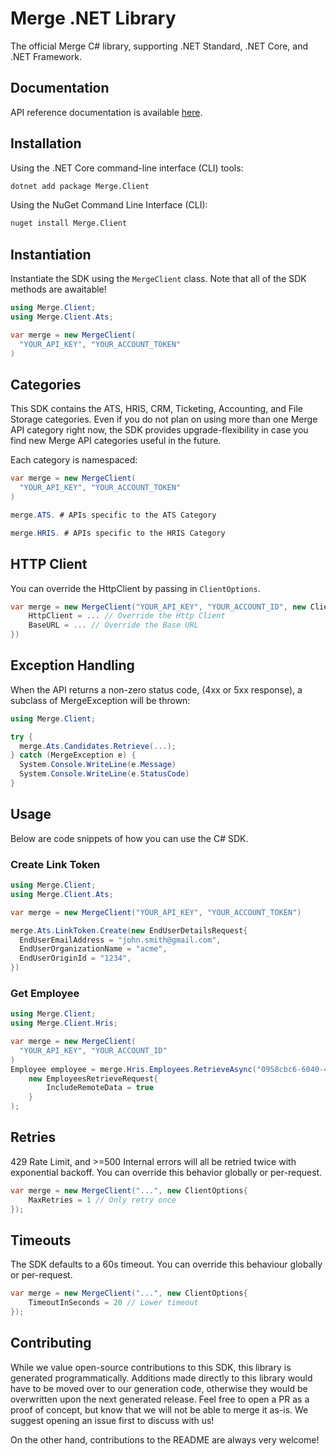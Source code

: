 # Merge .NET Library

The official Merge C# library, supporting .NET Standard, .NET Core, and .NET Framework. 

## Documentation

API reference documentation is available [here](https://docs.merge.dev/basics/authentication/).

## Installation

Using the .NET Core command-line interface (CLI) tools:

```sh
dotnet add package Merge.Client
```

Using the NuGet Command Line Interface (CLI):

```sh
nuget install Merge.Client
```

## Instantiation 
Instantiate the SDK using the `MergeClient` class. Note that all 
of the SDK methods are awaitable!

```csharp
using Merge.Client;
using Merge.Client.Ats;

var merge = new MergeClient(
  "YOUR_API_KEY", "YOUR_ACCOUNT_TOKEN"
)
```

## Categories

This SDK contains the ATS, HRIS, CRM, Ticketing, Accounting, and File Storage categories. Even if you do not plan on 
using more than one Merge API category right now, the SDK provides upgrade-flexibility in case you find new Merge API categories useful in the future.

Each category is namespaced:

```csharp
var merge = new MergeClient(
  "YOUR_API_KEY", "YOUR_ACCOUNT_TOKEN"
)

merge.ATS. # APIs specific to the ATS Category

merge.HRIS. # APIs specific to the HRIS Category
```

## HTTP Client
You can override the HttpClient by passing in `ClientOptions`. 

```csharp
var merge = new MergeClient("YOUR_API_KEY", "YOUR_ACCOUNT_ID", new ClientOptions{
    HttpClient = ... // Override the Http Client
    BaseURL = ... // Override the Base URL
})
```

## Exception Handling
When the API returns a non-zero status code, (4xx or 5xx response), 
a subclass of MergeException will be thrown:

```csharp
using Merge.Client;

try {
  merge.Ats.Candidates.Retrieve(...);    
} catch (MergeException e) {
  System.Console.WriteLine(e.Message) 
  System.Console.WriteLine(e.StatusCode) 
}
```

## Usage 

Below are code snippets of how you can use the C# SDK.

### Create Link Token

```c#
using Merge.Client;
using Merge.Client.Ats;

var merge = new MergeClient("YOUR_API_KEY", "YOUR_ACCOUNT_TOKEN")

merge.Ats.LinkToken.Create(new EndUserDetailsRequest{
  EndUserEmailAddress = "john.smith@gmail.com",
  EndUserOrganizationName = "acme",
  EndUserOriginId = "1234",
})
```

### Get Employee

```c#
using Merge.Client;
using Merge.Client.Hris;

var merge = new MergeClient(
  "YOUR_API_KEY", "YOUR_ACCOUNT_ID"
)
Employee employee = merge.Hris.Employees.RetrieveAsync("0958cbc6-6040-430a-848e-aafacbadf4ae",
    new EmployeesRetrieveRequest{
        IncludeRemoteData = true
    }
);
```

## Retries 
429 Rate Limit, and >=500 Internal errors will all be 
retried twice with exponential backoff. You can override this behavior 
globally or per-request. 

```csharp
var merge = new MergeClient("...", new ClientOptions{
    MaxRetries = 1 // Only retry once
});
```

## Timeouts
The SDK defaults to a 60s timeout. You can override this behaviour
globally or per-request. 

```csharp
var merge = new MergeClient("...", new ClientOptions{
    TimeoutInSeconds = 20 // Lower timeout
});
```

## Contributing
While we value open-source contributions to this SDK, this library
is generated programmatically. Additions made directly to this library
would have to be moved over to our generation code, otherwise they would
be overwritten upon the next generated release. Feel free to open a PR as a
proof of concept, but know that we will not be able to merge it as-is.
We suggest opening an issue first to discuss with us!

On the other hand, contributions to the README are always very welcome!
